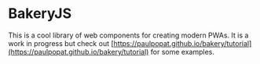 # BakeryJS

This is a cool library of web components for creating modern PWAs. It is a work in progress but check out [https://paulpopat.github.io/bakery/tutorial](https://paulpopat.github.io/bakery/tutorial) for some examples.